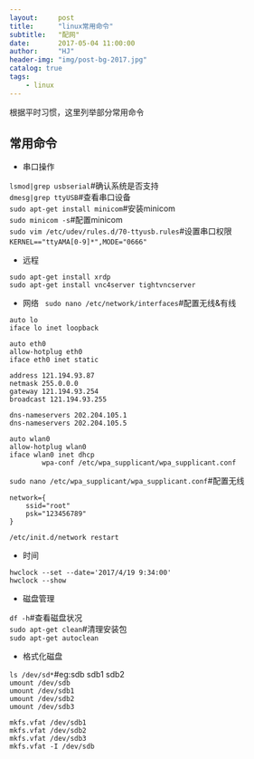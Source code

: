 ```yaml
---
layout:     post
title:      "linux常用命令"
subtitle:   "配网"
date:       2017-05-04 11:00:00
author:     "HJ"
header-img: "img/post-bg-2017.jpg"
catalog: true
tags:
    - linux
---
```


根据平时习惯，这里列举部分常用命令

## 常用命令

- 串口操作

`lsmod|grep usbserial`#确认系统是否支持  
`dmesg|grep ttyUSB`#查看串口设备           
`sudo apt-get install minicom`#安装minicom   
`sudo minicom -s`#配置minicom       
`sudo vim /etc/udev/rules.d/70-ttyusb.rules`#设置串口权限      
`KERNEL=="ttyAMA[0-9]*",MODE="0666"`
    
- 远程

`sudo apt-get install xrdp`    
`sudo apt-get install vnc4server tightvncserver`

- 网络
` sudo nano /etc/network/interfaces`#配置无线&有线    
```
auto lo
iface lo inet loopback

auto eth0
allow-hotplug eth0
iface eth0 inet static

address 121.194.93.87
netmask 255.0.0.0
gateway 121.194.93.254
broadcast 121.194.93.255

dns-nameservers 202.204.105.1
dns-nameservers 202.204.105.5

auto wlan0
allow-hotplug wlan0
iface wlan0 inet dhcp
        wpa-conf /etc/wpa_supplicant/wpa_supplicant.conf
```
`sudo nano /etc/wpa_supplicant/wpa_supplicant.conf`#配置无线    
```
network={
    ssid="root"
    psk="123456789"
}
```
`/etc/init.d/network restart`

- 时间

`hwclock --set --date='2017/4/19 9:34:00'`      
`hwclock --show`

- 磁盘管理

`df -h`#查看磁盘状况    
`sudo apt-get clean`#清理安装包    
`sudo apt-get autoclean`    
    
- 格式化磁盘
 
`ls /dev/sd*`#eg:sdb sdb1 sdb2    
`umount /dev/sdb`    
`umount /dev/sdb1`    
`umount /dev/sdb2`    
`umount /dev/sdb3`    

`mkfs.vfat /dev/sdb1`    
`mkfs.vfat /dev/sdb2`    
`mkfs.vfat /dev/sdb3`    
`mkfs.vfat -I /dev/sdb`     

